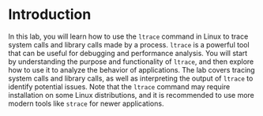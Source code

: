 # Introduction

In this lab, you will learn how to use the `ltrace` command in Linux to trace system calls and library calls made by a process. `ltrace` is a powerful tool that can be useful for debugging and performance analysis. You will start by understanding the purpose and functionality of `ltrace`, and then explore how to use it to analyze the behavior of applications. The lab covers tracing system calls and library calls, as well as interpreting the output of `ltrace` to identify potential issues. Note that the `ltrace` command may require installation on some Linux distributions, and it is recommended to use more modern tools like `strace` for newer applications.
